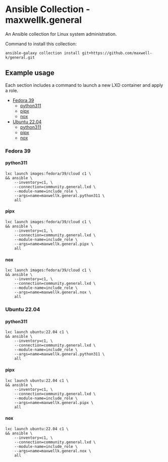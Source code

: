 # Ansible Collection - maxwellk.general

An Ansible collection for Linux system administration.

Command to install this collection:

    ansible-galaxy collection install git+https://github.com/maxwell-k/general.git

<!-- Install from within a local clone:

trash-put ~/.ansible/collections \
; ansible-galaxy collection install --upgrade git+file://$PWD

-->

## Example usage

Each section includes a command to launch a new LXD container and apply a role.

<!-- toc -->

- [Fedora 39](#fedora-39)
  - [python311](#python311)
  - [pipx](#pipx)
  - [nox](#nox)
- [Ubuntu 22.04](#ubuntu-2204)
  - [python311](#python311-1)
  - [pipx](#pipx-1)
  - [nox](#nox-1)

<!-- tocstop -->

### Fedora 39

#### python311

    lxc launch images:fedora/39/cloud c1 \
    && ansible \
        --inventory=c1, \
        --connection=community.general.lxd \
        --module-name=include_role \
        --args=name=maxwellk.general.python311 \
        all

#### pipx

    lxc launch images:fedora/39/cloud c1 \
    && ansible \
        --inventory=c1, \
        --connection=community.general.lxd \
        --module-name=include_role \
        --args=name=maxwellk.general.pipx \
        all

#### nox

    lxc launch images:fedora/39/cloud c1 \
    && ansible \
        --inventory=c1, \
        --connection=community.general.lxd \
        --module-name=include_role \
        --args=name=maxwellk.general.nox \
        all

### Ubuntu 22.04

#### python311

    lxc launch ubuntu:22.04 c1 \
    && ansible \
        --inventory=c1, \
        --connection=community.general.lxd \
        --module-name=include_role \
        --args=name=maxwellk.general.python311 \
        all

#### pipx

    lxc launch ubuntu:22.04 c1 \
    && ansible \
        --inventory=c1, \
        --connection=community.general.lxd \
        --module-name=include_role \
        --args=name=maxwellk.general.pipx \
        all

#### nox

    lxc launch ubuntu:22.04 c1 \
    && ansible \
        --inventory=c1, \
        --connection=community.general.lxd \
        --module-name=include_role \
        --args=name=maxwellk.general.nox \
        all

<!-- Clean up:

lxc delete --force c1 \
&& ssh-keygen -R c1.lxd

-->

<!--
README.md
Copyright 2023 Keith Maxwell
SPDX-License-Identifier: CC0-1.0
-->

<!-- vim: set filetype=markdown.htmlCommentNoSpell.markdown-toc  : -->
